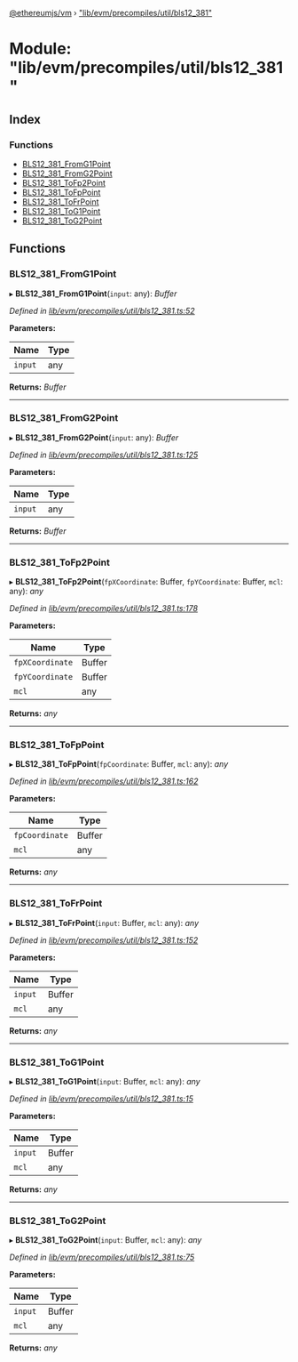 [@ethereumjs/vm](../README.md) › ["lib/evm/precompiles/util/bls12_381"](_lib_evm_precompiles_util_bls12_381_.md)

# Module: "lib/evm/precompiles/util/bls12_381"

## Index

### Functions

* [BLS12_381_FromG1Point](_lib_evm_precompiles_util_bls12_381_.md#bls12_381_fromg1point)
* [BLS12_381_FromG2Point](_lib_evm_precompiles_util_bls12_381_.md#bls12_381_fromg2point)
* [BLS12_381_ToFp2Point](_lib_evm_precompiles_util_bls12_381_.md#bls12_381_tofp2point)
* [BLS12_381_ToFpPoint](_lib_evm_precompiles_util_bls12_381_.md#bls12_381_tofppoint)
* [BLS12_381_ToFrPoint](_lib_evm_precompiles_util_bls12_381_.md#bls12_381_tofrpoint)
* [BLS12_381_ToG1Point](_lib_evm_precompiles_util_bls12_381_.md#bls12_381_tog1point)
* [BLS12_381_ToG2Point](_lib_evm_precompiles_util_bls12_381_.md#bls12_381_tog2point)

## Functions

###  BLS12_381_FromG1Point

▸ **BLS12_381_FromG1Point**(`input`: any): *Buffer*

*Defined in [lib/evm/precompiles/util/bls12_381.ts:52](https://github.com/ethereumjs/ethereumjs-vm/blob/master/packages/vm/lib/evm/precompiles/util/bls12_381.ts#L52)*

**Parameters:**

Name | Type |
------ | ------ |
`input` | any |

**Returns:** *Buffer*

___

###  BLS12_381_FromG2Point

▸ **BLS12_381_FromG2Point**(`input`: any): *Buffer*

*Defined in [lib/evm/precompiles/util/bls12_381.ts:125](https://github.com/ethereumjs/ethereumjs-vm/blob/master/packages/vm/lib/evm/precompiles/util/bls12_381.ts#L125)*

**Parameters:**

Name | Type |
------ | ------ |
`input` | any |

**Returns:** *Buffer*

___

###  BLS12_381_ToFp2Point

▸ **BLS12_381_ToFp2Point**(`fpXCoordinate`: Buffer, `fpYCoordinate`: Buffer, `mcl`: any): *any*

*Defined in [lib/evm/precompiles/util/bls12_381.ts:178](https://github.com/ethereumjs/ethereumjs-vm/blob/master/packages/vm/lib/evm/precompiles/util/bls12_381.ts#L178)*

**Parameters:**

Name | Type |
------ | ------ |
`fpXCoordinate` | Buffer |
`fpYCoordinate` | Buffer |
`mcl` | any |

**Returns:** *any*

___

###  BLS12_381_ToFpPoint

▸ **BLS12_381_ToFpPoint**(`fpCoordinate`: Buffer, `mcl`: any): *any*

*Defined in [lib/evm/precompiles/util/bls12_381.ts:162](https://github.com/ethereumjs/ethereumjs-vm/blob/master/packages/vm/lib/evm/precompiles/util/bls12_381.ts#L162)*

**Parameters:**

Name | Type |
------ | ------ |
`fpCoordinate` | Buffer |
`mcl` | any |

**Returns:** *any*

___

###  BLS12_381_ToFrPoint

▸ **BLS12_381_ToFrPoint**(`input`: Buffer, `mcl`: any): *any*

*Defined in [lib/evm/precompiles/util/bls12_381.ts:152](https://github.com/ethereumjs/ethereumjs-vm/blob/master/packages/vm/lib/evm/precompiles/util/bls12_381.ts#L152)*

**Parameters:**

Name | Type |
------ | ------ |
`input` | Buffer |
`mcl` | any |

**Returns:** *any*

___

###  BLS12_381_ToG1Point

▸ **BLS12_381_ToG1Point**(`input`: Buffer, `mcl`: any): *any*

*Defined in [lib/evm/precompiles/util/bls12_381.ts:15](https://github.com/ethereumjs/ethereumjs-vm/blob/master/packages/vm/lib/evm/precompiles/util/bls12_381.ts#L15)*

**Parameters:**

Name | Type |
------ | ------ |
`input` | Buffer |
`mcl` | any |

**Returns:** *any*

___

###  BLS12_381_ToG2Point

▸ **BLS12_381_ToG2Point**(`input`: Buffer, `mcl`: any): *any*

*Defined in [lib/evm/precompiles/util/bls12_381.ts:75](https://github.com/ethereumjs/ethereumjs-vm/blob/master/packages/vm/lib/evm/precompiles/util/bls12_381.ts#L75)*

**Parameters:**

Name | Type |
------ | ------ |
`input` | Buffer |
`mcl` | any |

**Returns:** *any*
